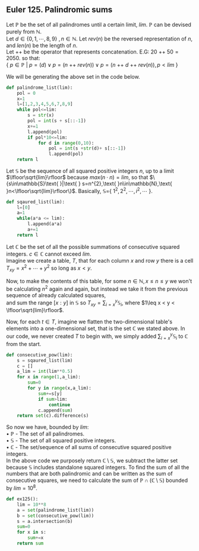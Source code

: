 ## Euler 125. Palindromic sums
Let $\mathbb{P}$ be the set of all palindromes until a certain limit, $lim$. $\mathbb{P}$ can be devised purely from $\mathbb{N}$.  
Let $d\in\{0,1,\cdots,8,9\}\text{ },n\in\mathbb{N}$. Let $rev(n)$ be the reversed representation of $n$, and $len(n)$ be the length of $n$.  
Let $++$ be the operator that represents concatenation. E.G: $20$ $++$ $50=2050$. so that:  
{ $p\in \mathbb{P}\text{ }|\text{ }p = (d) \vee p = (n$ $++$ $rev(n)) \vee p = (n$ $++$ $d$ $++$ $rev(n)), p < lim$ }
  
We will be generating the above set in the code below.

```python
def palindrome_list(lim):
    pol = 0
    x=1
    l=[1,2,3,4,5,6,7,8,9]
    while pol<=lim:
        s = str(x)
        pol = int(s + s[::-1])
        x+=1
        l.append(pol)
        if pol*10<=lim:
            for d in range(0,10):
                pol = int(s +str(d)+ s[::-1])
                l.append(pol)
    return l
```
Let $\mathbb{S}$ be the sequence of all squared positive integers $n$, up to a limit $\lfloor\sqrt{lim}\rfloor$ because $max(n\cdot n) = lim$, so that $\{s\in\mathbb{S}\text{ }|\text{ } s=n^{2},\text{ }n\in\mathbb{N},\text{ }n<\lfloor\sqrt{lim}\rfloor\}$. Basically, $\mathbb{S}=${ $1^{2},2^{2},\cdots,i^{2},\cdots$ }.
```python
def sqaured_list(lim):
    l=[0]
    a=1
    while(a*a <= lim):
        l.append(a*a)
        a+=1
    return l
```  
  
Let $\mathbb{C}$ be the set of all the possible summations of consecutive squared integers. $c\in\mathbb{C}$ cannot exceed $lim$.  
Imagine we create a table, $T$, that for each column $x$ and row $y$ there is a cell $T_{xy}=x^{2}+\cdots+y^{2}$ so long as $x < y$.  

Now, to make the contents of this table, for some $n\in\mathbb{N}, x\leq n \leq y$ we won't be calculating $n^{2}$ again and again,
but instead we take it from the previous sequence of already calculated squares,  
and sum the range $[x:y]$ in $\mathbb{S}$ so $T_{xy} = \sum{_{i=x}^{y}} \mathbb{S}_i$, where $1\leq x < y < \lfloor\sqrt{lim}\rfloor$.  

Now, for each $t\in T$, imagine we flatten the two-dimensional table's elements into a one-dimensional set, that is the set $\mathbb{C}$ we stated above. In our code, we never created $T$ to begin with, we simply added $\sum{_{i=x}^{y}} \mathbb{S}_i$ to $\mathbb{C}$ from the start.
```python
def consecutive_pow(lim):
    s = sqaured_list(lim)
    c = []
    a_lim = int(lim**0.5)
    for x in range(1,a_lim):
        sum=0
        for y in range(x,a_lim):
            sum+=s[y]
            if sum>lim:
                continue
            c.append(sum)
    return set(c).difference(s)
```  


So now we have, bounded by $lim$:  
$\bullet \text{ }\text{ }\text{ }  \mathbb{P}$ - The set of all palindromes.  
$\bullet \text{ }\text{ }\text{ }  \mathbb{S}$ - The set of all squared positive integers.  
$\bullet \text{ }\text{ }\text{ }  \mathbb{C}$ - The set/sequence of all sums of consecutive squared positive integers.  
In the above code we purposely return $\mathbb{C}\setminus\mathbb{S}$, we subtract the latter set because $\mathbb{S}$ includes standalone squared integers.
To find the sum of all the numbers that are both palindromic and can be written as the sum of consecutive squares,
we need to calculate the sum of $\mathbb{P}\cap(\mathbb{C}\setminus\mathbb{S})$ bounded by $lim=10^{8}$.

```python
def ex125():
    lim = 10**8
    a = set(palindrome_list(lim))
    b = set(consecutive_pow(lim))
    s = a.intersection(b)
    sum=0
    for x in s:
        sum+=x
    return sum
```
